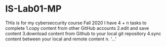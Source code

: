 # IS-Lab01-MP
THis is for my cyberseccurity course Fall 2020
I have 4 + n tasks to complete
1.copy content from other GitHub accounts
2.edit and save content 
3.download content from Github to your local git repository
4.sync content between your local and remote content
n. '...'
